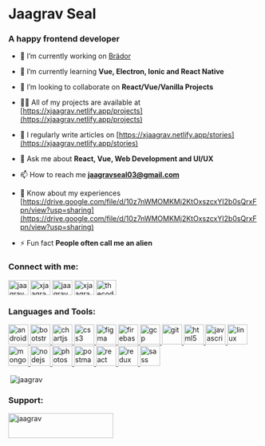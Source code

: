<h1 align="left">Jaagrav Seal</h1>
<h3 align="left">A happy frontend developer</h3>

- 🔭 I’m currently working on [Brädor](https://www.figma.com/file/AYsBsinUwBYtQpPwsTawbb/Brädor?node-id=0%3A1)

- 🌱 I’m currently learning **Vue, Electron, Ionic and React Native**

- 👯 I’m looking to collaborate on **React/Vue/Vanilla Projects**

- 👨‍💻 All of my projects are available at [https://xjaagrav.netlify.app/projects](https://xjaagrav.netlify.app/projects)

- 📝 I regularly write articles on [https://xjaagrav.netlify.app/stories](https://xjaagrav.netlify.app/stories)

- 💬 Ask me about **React, Vue, Web Development and UI/UX**

- 📫 How to reach me **jaagravseal03@gmail.com**

- 📄 Know about my experiences [https://drive.google.com/file/d/10z7nWMOMKMj2KtOxszcxYI2b0sQrxFpn/view?usp=sharing](https://drive.google.com/file/d/10z7nWMOMKMj2KtOxszcxYI2b0sQrxFpn/view?usp=sharing)

- ⚡ Fun fact **People often call me an alien**

<h3 align="left">Connect with me:</h3>
<p align="left">
<a href="https://dev.to/jaagrav" target="blank"><img align="center" src="https://cdn.jsdelivr.net/npm/simple-icons@3.0.1/icons/dev-dot-to.svg" alt="jaagrav" height="30" width="40" /></a>
<a href="https://twitter.com/xjaagrav" target="blank"><img align="center" src="https://cdn.jsdelivr.net/npm/simple-icons@3.0.1/icons/twitter.svg" alt="xjaagrav" height="30" width="40" /></a>
<a href="https://linkedin.com/in/jaagrav" target="blank"><img align="center" src="https://cdn.jsdelivr.net/npm/simple-icons@3.0.1/icons/linkedin.svg" alt="jaagrav" height="30" width="40" /></a>
<a href="https://instagram.com/xjaagrav" target="blank"><img align="center" src="https://cdn.jsdelivr.net/npm/simple-icons@3.0.1/icons/instagram.svg" alt="xjaagrav" height="30" width="40" /></a>
<a href="https://www.youtube.com/c/thecoders" target="blank"><img align="center" src="https://cdn.jsdelivr.net/npm/simple-icons@3.0.1/icons/youtube.svg" alt="thecoders" height="30" width="40" /></a>
</p>

<h3 align="left">Languages and Tools:</h3>
<p align="left"> <a href="https://developer.android.com" target="_blank"> <img src="https://devicons.github.io/devicon/devicon.git/icons/android/android-original-wordmark.svg" alt="android" width="40" height="40"/> </a> <a href="https://getbootstrap.com" target="_blank"> <img src="https://devicons.github.io/devicon/devicon.git/icons/bootstrap/bootstrap-plain.svg" alt="bootstrap" width="40" height="40"/> </a> <a href="https://www.chartjs.org" target="_blank"> <img src="https://www.chartjs.org/media/logo-title.svg" alt="chartjs" width="40" height="40"/> </a> <a href="https://www.w3schools.com/css/" target="_blank"> <img src="https://devicons.github.io/devicon/devicon.git/icons/css3/css3-original-wordmark.svg" alt="css3" width="40" height="40"/> </a> <a href="https://www.figma.com/" target="_blank"> <img src="https://www.vectorlogo.zone/logos/figma/figma-icon.svg" alt="figma" width="40" height="40"/> </a> <a href="https://firebase.google.com/" target="_blank"> <img src="https://www.vectorlogo.zone/logos/firebase/firebase-icon.svg" alt="firebase" width="40" height="40"/> </a> <a href="https://cloud.google.com" target="_blank"> <img src="https://www.vectorlogo.zone/logos/google_cloud/google_cloud-icon.svg" alt="gcp" width="40" height="40"/> </a> <a href="https://git-scm.com/" target="_blank"> <img src="https://www.vectorlogo.zone/logos/git-scm/git-scm-icon.svg" alt="git" width="40" height="40"/> </a> <a href="https://www.w3.org/html/" target="_blank"> <img src="https://devicons.github.io/devicon/devicon.git/icons/html5/html5-original-wordmark.svg" alt="html5" width="40" height="40"/> </a> <a href="https://developer.mozilla.org/en-US/docs/Web/JavaScript" target="_blank"> <img src="https://devicons.github.io/devicon/devicon.git/icons/javascript/javascript-original.svg" alt="javascript" width="40" height="40"/> </a> <a href="https://www.linux.org/" target="_blank"> <img src="https://devicons.github.io/devicon/devicon.git/icons/linux/linux-original.svg" alt="linux" width="40" height="40"/> </a> <a href="https://www.mongodb.com/" target="_blank"> <img src="https://devicons.github.io/devicon/devicon.git/icons/mongodb/mongodb-original-wordmark.svg" alt="mongodb" width="40" height="40"/> </a> <a href="https://nodejs.org" target="_blank"> <img src="https://devicons.github.io/devicon/devicon.git/icons/nodejs/nodejs-original-wordmark.svg" alt="nodejs" width="40" height="40"/> </a> <a href="https://www.photoshop.com/en" target="_blank"> <img src="https://devicons.github.io/devicon/devicon.git/icons/photoshop/photoshop-plain.svg" alt="photoshop" width="40" height="40"/> </a> <a href="https://postman.com" target="_blank"> <img src="https://www.vectorlogo.zone/logos/getpostman/getpostman-icon.svg" alt="postman" width="40" height="40"/> </a> <a href="https://reactjs.org/" target="_blank"> <img src="https://devicons.github.io/devicon/devicon.git/icons/react/react-original-wordmark.svg" alt="react" width="40" height="40"/> </a> <a href="https://redux.js.org" target="_blank"> <img src="https://devicons.github.io/devicon/devicon.git/icons/redux/redux-original.svg" alt="redux" width="40" height="40"/> </a> <a href="https://sass-lang.com" target="_blank"> <img src="https://devicons.github.io/devicon/devicon.git/icons/sass/sass-original.svg" alt="sass" width="40" height="40"/> </a> </p>

<p>&nbsp;<img align="center" src="https://github-readme-stats.vercel.app/api?username=jaagrav&show_icons=true&locale=en&theme=tokyonight" alt="jaagrav" /></p>

<h3 align="left">Support:</h3>
<p><a href="https://www.buymeacoffee.com/jaagrav"> <img align="left" src="https://cdn.buymeacoffee.com/buttons/v2/default-yellow.png" height="50" width="210" alt="jaagrav" /></a></p><br><br>
